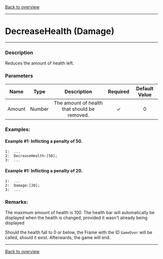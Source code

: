 [Back to overview](index.md)

---
# DecreaseHealth (Damage)
---
### Description
Reduces the amount of health left.

### Parameters

|Name|Type|Description|Required|Default Value|
|:---:|:---:|:---:|:---:|:---:|
|Amount|Number|The amount of health that should be removed.|✓|0|

### Examples:
#### Example #1: Inflicting a penalty of 50.
```
1:  ...
2:  DecreaseHealth:[50];
3:  ...
```

#### Example #1: Inflicting a penalty of 20.
```
1:  ...
2:  Damage:[20];
3:  ...
```

### Remarks:
The maximum amount of health is 100. 
The health bar will automatically be displayed when the health is changed, provided it wasn't already being displayed

Should the health fall to 0 or below, the Frame with the ID `GameOver` will be called, should it exist. Afterwards, the game will end.

---
[Back to overview](index.md)
